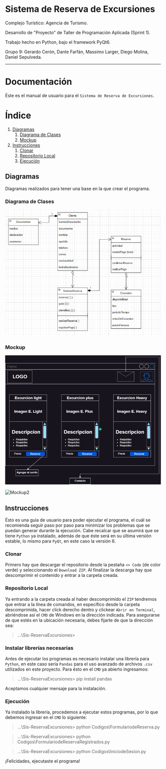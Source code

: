 # Sistema de Reserva de Excursiones
Complejo Turístico: Agencia de Turismo.

Desarrollo de "Proyecto" de Taller de Programación Aplicada (Sprint 1).

Trabajo hecho en Python, bajo el framework PyQt6.

Grupo 9: Gerardo Cerón, Dante Farfán, Massimo Larger, Diego Molina, Daniel Sepulveda.

---

# **Documentación**

Éste es el manual de usuario para el `Sistema de Reserva de Excursiones`.

# **Índice**

1. [Diagramas](#diagramas)
    1. [Diagrama de Clases](#diagrama-de-clases)
    2. [Mockup](#mockup)
2. [Instrucciones](#instrucciones)
    1. [Clonar](#clonar)
    2. [Repositorio Local](#repositorio-local)
    3. [Ejecución](#ejecución)

## **Diagramas**

Diagramas realizados para tener una base en la que crear el programa.

### **Diagrama de Clases**

![Diagrama de clases](Documentacion/excurcion.drawio.png)

### **Mockup**

![Mockup1](Documentacion/mockup-principal.png)

![Mockup2](Documentacion/Copia%20de%20MockupEnsayo-Página-2.png)


## **Instrucciones**
Ésto es una guía de usuario para poder ejecutar el programa, el cuál se recomienda seguir paso por paso para minimizar los problemas que se puedan generar durante la ejecución. Cabe recalcar que se asumirá que se tiene `Python` ya instalado, además de que éste será en su última versión estable, lo mismo para `PyQt`, en este caso la versión 6.

### **Clonar**

Primero hay que descargar el repositorio desde la pestaña `<> Code` (de color verde) y seleccionando el `Download ZIP`. Al finalizar la descarga hay que descomprimir el contenido y entrar a la carpeta creada.

### **Repositorio Local**

Ya entrando a la carpeta creada al haber descomprimido el `ZIP` tendremos que entrar a la línea de comandos, en específico desde la carpeta descomprimida, hacer click derecho dentro y clickear `Abrir en Terminal`, abriéndose así el `CMD` de Windows en la dirección indicada. Para asegurarse de que estés en la ubicación necesaria, debes fijarte de que la dirección sea:
> ...\Sis-ReservaExcursiones>

### **Instalar librerías necesarias**

Antes de ejecutar los programas es necesario instalar una librería para `Python`, en este caso sería `Pandas` para el uso avanzado de archivos `.csv` utilizados en este proyecto. Para ésto en el `CMD` ya abierto ingresamos:
> ...\Sis-ReservaExcursiones> pip install pandas

Aceptamos cualquier mensaje para la instalación.

### **Ejecución**

Ya instalado la librería, procedemos a ejecutar estos programas, por lo que debemos ingresar en el `CMD` lo siguiente:
> ...\Sis-ReservaExcursiones> python Codigos\FormulariodeReserva.py

> ...\Sis-ReservaExcursiones> python Codigos\FormulariodeReservaRegistrados.py

> ...\Sis-ReservaExcursiones> python Codigos\IniciodeSesion.py

¡Felicidades, ejecutaste el programa!
